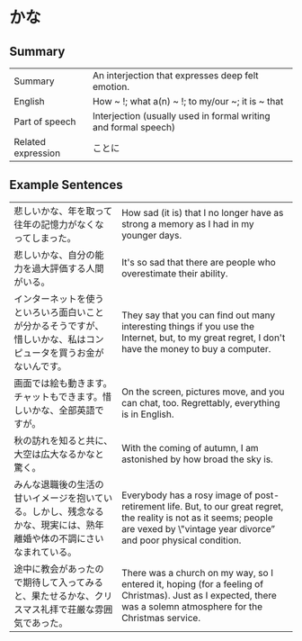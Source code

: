 # かな

## Summary

<table><tr>   <td>Summary</td>   <td>An interjection that expresses deep felt emotion.</td></tr><tr>   <td>English</td>   <td>How ~ !; what a(n) ~ !; to my/our ~; it is ~ that</td></tr><tr>   <td>Part of speech</td>   <td>Interjection (usually used in formal writing and formal speech)</td></tr><tr>   <td>Related expression</td>   <td>ことに</td></tr></table>

## Example Sentences

<table><tr>   <td>悲しいかな、年を取って往年の記憶力がなくなってしまった。</td>   <td>How sad (it is) that I no longer have as strong a memory as I had in my younger days.</td></tr><tr>   <td>悲しいかな、自分の能力を過大評価する人間がいる。</td>   <td>It's so sad that there are people who overestimate their ability.</td></tr><tr>   <td>インターネットを使うといろいろ面白いことが分かるそうですが、惜しいかな、私はコンピュータを買うお金がないんです。</td>   <td>They say that you can find out many interesting things if you use the Internet, but, to my great regret, I don't have the money to buy a computer.</td></tr><tr>   <td>画面では絵も動きます。チャットもできます。惜しいかな、全部英語ですが。</td>   <td>On the screen, pictures move, and you can chat, too. Regrettably, everything is in English.</td></tr><tr>   <td>秋の訪れを知ると共に、大空は広大なるかなと驚く。</td>   <td>With the coming of autumn, I am astonished by how broad the sky is.</td></tr><tr>   <td>みんな退職後の生活の甘いイメージを抱いている。しかし、残念なるかな、現実には、熟年離婚や体の不調にさいなまれている。</td>   <td>Everybody has a rosy image of post-retirement life. But, to our great regret, the reality is not as it seems; people are vexed by \"vintage year divorce” and poor physical condition.</td></tr><tr>   <td>途中に教会があったので期待して入ってみると、果たせるかな、クリスマス礼拝で荘厳な雰囲気であった。</td>   <td>There was a church on my way, so I entered it, hoping (for a feeling of Christmas). Just as I expected, there was a solemn atmosphere for the Christmas service.</td></tr></table>

